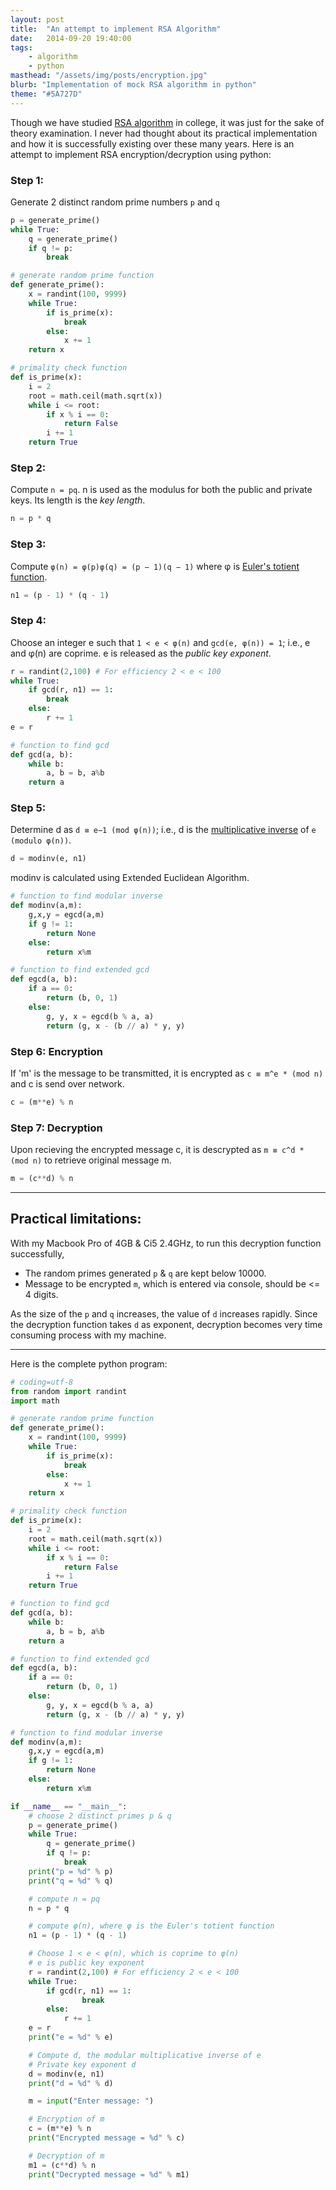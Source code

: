 ```yaml
---
layout: post
title:  "An attempt to implement RSA Algorithm"
date:   2014-09-20 19:40:00
tags:
    - algorithm
    - python
masthead: "/assets/img/posts/encryption.jpg"
blurb: "Implementation of mock RSA algorithm in python"
theme: "#5A727D"
---
```


Though we have studied [RSA algorithm][1] in college, it was just for the sake of theory examination. I never had thought about its practical implementation and how it is successfully existing over these many years. Here is an attempt to implement RSA encryption/decryption using python:

### Step 1:
Generate 2 distinct random prime numbers `p` and `q`

```python
p = generate_prime()
while True:
	q = generate_prime()
	if q != p:
		break
```

```python
# generate random prime function
def generate_prime():
	x = randint(100, 9999)
	while True:
		if is_prime(x):
			break
		else:
			x += 1
	return x

# primality check function
def is_prime(x):
	i = 2
	root = math.ceil(math.sqrt(x))
	while i <= root:
		if x % i == 0:
			return False
		i += 1
	return True
```

### Step 2:
Compute `n = pq`. n is used as the modulus for both the public and private keys. Its length is the *key length*.

```python
n = p * q
```

### Step 3:
Compute `φ(n) = φ(p)φ(q) = (p − 1)(q − 1)` where φ is [Euler's totient function][2].

```python
n1 = (p - 1) * (q - 1)
```

### Step 4:
Choose an integer e such that `1 < e < φ(n)` and `gcd(e, φ(n)) = 1`; i.e., e and φ(n) are coprime. e is released as the *public key exponent*.

```python
r = randint(2,100) # For efficiency 2 < e < 100
while True:
	if gcd(r, n1) == 1:
		break
	else:
		r += 1
e = r
```

```python
# function to find gcd
def gcd(a, b):
	while b:
		a, b = b, a%b
	return a
```

### Step 5:
Determine d as `d ≡ e−1 (mod φ(n))`; i.e., d is the [multiplicative inverse][3] of `e (modulo φ(n))`.

```python
d = modinv(e, n1)
```

modinv is calculated using Extended Euclidean Algorithm.

```python
# function to find modular inverse
def modinv(a,m):
	g,x,y = egcd(a,m)
	if g != 1:
		return None
	else:
		return x%m

# function to find extended gcd
def egcd(a, b):
	if a == 0:
		return (b, 0, 1)
	else:
		g, y, x = egcd(b % a, a)
		return (g, x - (b // a) * y, y)
```

### Step 6: Encryption
If 'm' is the message to be transmitted, it is encrypted as `c ≡ m^e * (mod n)` and c is send over network.

```python
c = (m**e) % n
```

### Step 7: Decryption
Upon recieving the encrypted message c, it is descrypted as `m ≡ c^d * (mod n)` to retrieve original message m.

```python
m = (c**d) % n
```

**********

## Practical limitations:
With my Macbook Pro of 4GB & Ci5 2.4GHz, to run this decryption function successfully,

+   The random primes generated `p` & `q` are kept below 10000.
+   Message to be encrypted `m`, which is entered via console, should be <= 4 digits.

As the size of the `p` and `q` increases, the value of `d` increases rapidly. Since the decryption function takes `d` as exponent, decryption becomes very time consuming process with my machine.

**********

Here is the complete python program:

```python
# coding=utf-8
from random import randint
import math

# generate random prime function
def generate_prime():
	x = randint(100, 9999)
	while True:
		if is_prime(x):
			break
		else:
			x += 1
	return x

# primality check function
def is_prime(x):
	i = 2
	root = math.ceil(math.sqrt(x))
	while i <= root:
		if x % i == 0:
			return False
		i += 1
	return True

# function to find gcd
def gcd(a, b):
	while b:
		a, b = b, a%b
	return a

# function to find extended gcd
def egcd(a, b):
	if a == 0:
		return (b, 0, 1)
	else:
		g, y, x = egcd(b % a, a)
		return (g, x - (b // a) * y, y)

# function to find modular inverse
def modinv(a,m):
	g,x,y = egcd(a,m)
	if g != 1:
		return None
	else:
		return x%m

if __name__ == "__main__":
	# choose 2 distinct primes p & q
	p = generate_prime()
	while True:
		q = generate_prime()
		if q != p:
			break
	print("p = %d" % p)
	print("q = %d" % q)

	# compute n = pq
	n = p * q

	# compute φ(n), where φ is the Euler's totient function
	n1 = (p - 1) * (q - 1)

	# Choose 1 < e < φ(n), which is coprime to φ(n)
	# e is public key exponent
	r = randint(2,100) # For efficiency 2 < e < 100
	while True:
		if gcd(r, n1) == 1:
				break
		else:
			r += 1
	e = r
	print("e = %d" % e)

	# Compute d, the modular multiplicative inverse of e
	# Private key exponent d
	d = modinv(e, n1)
	print("d = %d" % d)

	m = input("Enter message: ")

	# Encryption of m
	c = (m**e) % n
	print("Encrypted message = %d" % c)

	# Decryption of m
	m1 = (c**d) % n
	print("Decrypted message = %d" % m1)

```

[1]: http://en.wikipedia.org/wiki/RSA_(cryptosystem)
[2]: http://en.wikipedia.org/wiki/Euler%27s_totient_function
[3]: http://en.wikipedia.org/wiki/Modular_multiplicative_inverse

